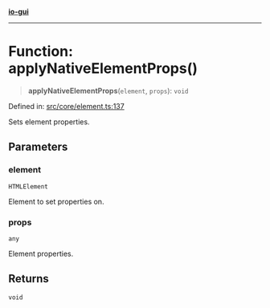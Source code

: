 [**io-gui**](../README.md)

***

# Function: applyNativeElementProps()

> **applyNativeElementProps**(`element`, `props`): `void`

Defined in: [src/core/element.ts:137](https://github.com/io-gui/io/blob/main/src/core/element.ts#L137)

Sets element properties.

## Parameters

### element

`HTMLElement`

Element to set properties on.

### props

`any`

Element properties.

## Returns

`void`
